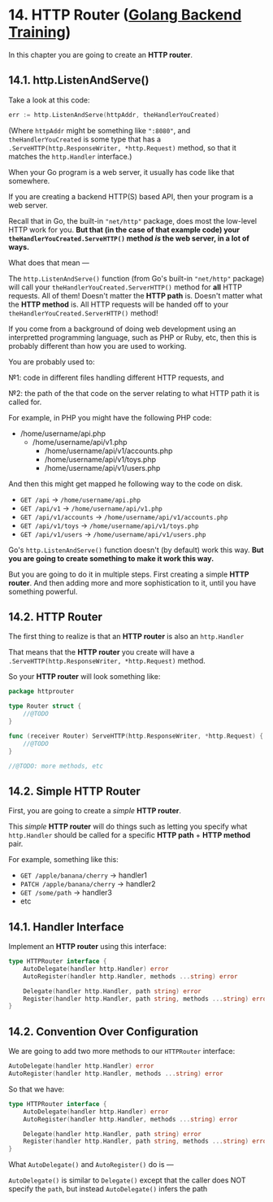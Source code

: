 # 14. HTTP Router ([Golang Backend Training](../../README.md))

In this chapter you are going to create an **HTTP router**.

## 14.1. http.ListenAndServe()

Take a look at this code:
```go
err := http.ListenAndServe(httpAddr, theHandlerYouCreated)
```
(Where `httpAddr` might be something like `":8080"`, and `theHandlerYouCreated` is some type that has a `.ServeHTTP(http.ResponseWriter, *http.Request)` method, so that it matches the `http.Handler` interface.)

When your Go program is a web server, it usually has code like that somewhere.

If you are creating a backend HTTP(S) based API, then your program is a web server.

Recall that in Go, the built-in `"net/http"` package, does most the low-level HTTP work for you.
**But that (in the case of that example code) your `theHandlerYouCreated.ServeHTTP()` method _is_ the web server, in a lot of ways.**

What does that mean —

The `http.ListenAndServe()` function (from Go's built-in `"net/http"` package) will call your `theHandlerYouCreated.ServerHTTP()` method for **all** HTTP requests. All of them!
Doesn't matter the **HTTP path** is. Doesn't matter what the **HTTP method** is. All HTTP requests will be handed off to your `theHandlerYouCreated.ServerHTTP()` method!

If you come from a background of doing web development using an interpretted programming language, such as PHP or Ruby, etc, then this is probably different than how you are used to working.

You are probably used to:

№1: code in different files handling different HTTP requests, and

№2: the path of the that code on the server relating to what HTTP path it is called for.

For example, in PHP you might have the following PHP code:

* /home/username/api.php
  * /home/username/api/v1.php
    * /home/username/api/v1/accounts.php
    * /home/username/api/v1/toys.php
    * /home/username/api/v1/users.php

And then this might get mapped he following way to the code on disk.

* `GET /api` -> `/home/username/api.php`
* `GET /api/v1` -> `/home/username/api/v1.php`
* `GET /api/v1/accounts` -> `/home/username/api/v1/accounts.php`
* `GET /api/v1/toys` -> `/home/username/api/v1/toys.php` 
* `GET /api/v1/users` -> `/home/username/api/v1/users.php`

Go's `http.ListenAndServe()` function doesn't (by default) work this way.
**But you are going to create something to make it work this way.**

But you are going to do it in multiple steps.
First creating a simple **HTTP router**.
And then adding more and more sophistication to it, until you have something powerful.

## 14.2. HTTP Router

The first thing to realize is that an **HTTP router** is also an `http.Handler`

That means that the **HTTP router** you create will have a `.ServeHTTP(http.ResponseWriter, *http.Request)` method.

So your **HTTP router** will look something like:
```go
package httprouter

type Router struct {
	//@TODO
}

func (receiver Router) ServeHTTP(http.ResponseWriter, *http.Request) {
	//@TODO
}

//@TODO: more methods, etc
```

## 14.2. Simple HTTP Router

First, you are going to create a _simple_ **HTTP router**.

This _simple_ **HTTP router** will do things such as letting you specify what `http.Handler` should be called for a specific **HTTP path** + **HTTP method** pair.

For example, something like this:

* `GET /apple/banana/cherry` -> handler1
* `PATCH /apple/banana/cherry` -> handler2
* `GET /some/path` -> handler3
* etc

## 14.1. Handler Interface

Implement an **HTTP router** using this interface:
```go
type HTTPRouter interface {
	AutoDelegate(handler http.Handler) error
	AutoRegister(handler http.Handler, methods ...string) error

	Delegate(handler http.Handler, path string) error
	Register(handler http.Handler, path string, methods ...string) error
}
```

## 14.2. Convention Over Configuration

We are going to add two more methods to our `HTTPRouter` interface:
```go
AutoDelegate(handler http.Handler) error
AutoRegister(handler http.Handler, methods ...string) error
```
So that we have:
```go
type HTTPRouter interface {
	AutoDelegate(handler http.Handler) error
	AutoRegister(handler http.Handler, methods ...string) error

	Delegate(handler http.Handler, path string) error
	Register(handler http.Handler, path string, methods ...string) error
}
```

What `AutoDelegate()` and `AutoRegister()` do is —

`AutoDelegate()` is similar to `Delegate()` except that the caller does NOT specify the `path`, but instead `AutoDelegate()` infers the path
